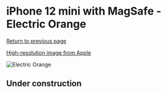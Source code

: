 # iPhone 12 mini with MagSafe - Electric Orange

[Return to previous page](/iphone_12)

[High-resolution image from Apple](https://store.storeimages.cdn-apple.com/8756/as-images.apple.com/is/MKTN3?wid=4500&hei=4500&fmt=png)

<div style="width: 500px"><img src="/almost_uncompressed/MKTN3.webp" alt="Electric Orange"></div>

## Under construction
